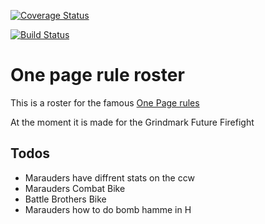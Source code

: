 

[![Coverage Status](https://coveralls.io/repos/github/tuxBurner/opr-Roster/badge.svg?branch=master)](https://coveralls.io/github/tuxBurner/opr-Roster?branch=master)

[![Build Status](https://travis-ci.com/tuxBurner/opr-Roster.svg?branch=master)](https://travis-ci.com/tuxBurner/opr-Roster)


# One page rule roster

This is a roster for the famous [One Page rules](https://onepagerules.com/portfolio/grimdark-future-firefight/)

At the moment it is made for the Grindmark Future Firefight

## Todos

* Marauders have diffrent stats on the ccw
* Marauders Combat Bike
* Battle Brothers Bike
* Marauders how to do bomb hamme in H 